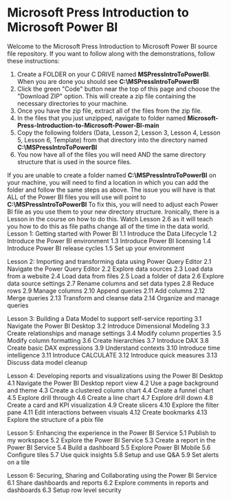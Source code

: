 # Microsoft Press Introduction to Microsoft Power BI

Welcome to the Microsoft Press Introduction to Microsoft Power BI source file repository. If you want to follow along with the demonstrations, follow these instructions:
1. Create a FOLDER on your C DRIVE named **MSPressIntroToPowerBI**. When you are done you should see **C:\MSPressIntroToPowerBI**
2. Click the green "Code" button near the top of this page and choose the "Download ZIP" option. This will create a zip file containing the necessary directories to your machine.
3. Once you have the zip file, extract all of the files from the zip file.
4. In the files that you just unzipped, navigate to folder named **Microsoft-Press-Introduction-to-Microsoft-Power-BI-main**
5. Copy the following folders (Data, Lesson 2, Lesson 3, Lesson 4, Lesson 5, Lesson 6, Template) from that directory into the directory named **C:\MSPressIntroToPowerBI**
6. You now have all of the files you will need AND the same directory structure that is used in the source files.

If you are unable to create a folder named **C:\MSPressIntroToPowerBI** on your machine, you will need to find a location in which you can add the folder and follow the same steps as above. The issue you will have is that ALL of the Power BI files you will use will point to **C:\MSPressIntroToPowerBI** To fix this, you will need to adjust each Power BI file as you use them to your new directory structure. Ironically, there is a Lesson in the course on how to do this. Watch Lesson 2.6 as it will teach you how to do this as file paths change all of the time in the data world.
Lesson 1: Getting started with Power BI
1.1 Introduce the Data Lifecycle
1.2 Introduce the Power BI environment
1.3 Introduce Power BI licensing
1.4 Introduce Power BI release cycles
1.5 Set up your environment

Lesson 2: Importing and transforming data using Power Query Editor
2.1 Navigate the Power Query Editor
2.2 Explore data sources
2.3 Load data from a website
2.4 Load data from files
2.5 Load a folder of data
2.6 Explore data source settings
2.7 Rename columns and set data types
2.8 Reduce rows
2.9 Manage columns
2.10 Append queries
2.11 Add columns
2.12 Merge queries
2.13 Transform and cleanse data
2.14 Organize and manage queries

Lesson 3: Building a Data Model to support self-service reporting
3.1 Navigate the Power BI Desktop
3.2 Introduce Dimensional Modeling
3.3 Create relationships and manage settings
3.4 Modify column properties
3.5 Modify column formatting
3.6 Create hierarchies
3.7 Introduce DAX
3.8 Create basic DAX expressions
3.9 Understand contexts
3.10 Introduce time intelligence
3.11 Introduce CALCULATE
3.12 Introduce quick measures
3.13 Discuss data model cleanup

Lesson 4: Developing reports and visualizations using the Power BI Desktop
4.1 Navigate the Power BI Desktop report view
4.2 Use a page background and theme
4.3 Create a clustered column chart
4.4 Create a funnel chart
4.5 Explore drill through
4.6 Create a line chart
4.7 Explore drill down
4.8 Create a card and KPI visualization
4.9 Create slicers
4.10 Explore the filter pane
4.11 Edit interactions between visuals
4.12 Create bookmarks
4.13 Explore the structure of a pbix file

Lesson 5: Enhancing the experience in the Power BI Service
5.1 Publish to my workspace
5.2 Explore the Power BI Service
5.3 Create a report in the Power BI Service
5.4 Build a dashboard
5.5 Explore Power BI Mobile
5.6 Configure tiles
5.7 Use quick insights
5.8 Setup and use Q&A
5.9 Set alerts on a tile

Lesson 6: Securing, Sharing and Collaborating using the Power BI Service
6.1 Share dashboards and reports
6.2 Explore comments in reports and dashboards
6.3 Setup row level security

